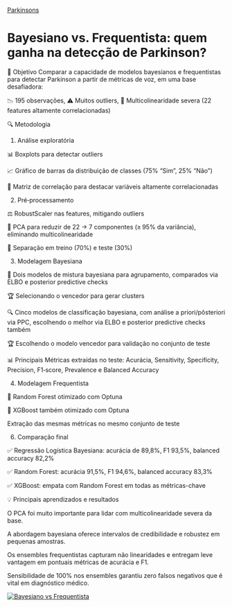 [Parkinsons](https://archive.ics.uci.edu/dataset/174/parkinsons)

# Bayesiano vs. Frequentista: quem ganha na detecção de Parkinson?
🎯 Objetivo
Comparar a capacidade de modelos bayesianos e frequentistas para detectar Parkinson a partir de métricas de voz, em uma base desafiadora:

📉 195 observações,
⚠️ Muitos outliers,
🔀 Multicolinearidade severa (22 features altamente correlacionadas)

🔍 Metodologia 
1. Análise exploratória

📊 Boxplots para detectar outliers

📈 Gráfico de barras da distribuição de classes (75% “Sim”, 25% “Não”)

🔗 Matriz de correlação para destacar variáveis altamente correlacionadas

2. Pré‑processamento

⚖️ RobustScaler nas features, mitigando outliers

🧮 PCA para reduzir de 22 → 7 componentes (≥ 95% da variância), eliminando multicolinearidade

🔀 Separação em treino (70%) e teste (30%)

3. Modelagem Bayesiana
 
🧩 Dois modelos de mistura bayesiana para agrupamento, comparados via ELBO e posterior predictive checks

🏆 Selecionando o vencedor para gerar clusters

🔍 Cinco modelos de classificação bayesiana, com análise a priori/pôsteriori via PPC, escolhendo o melhor via ELBO e posterior predictive checks também

🏆  Escolhendo o modelo vencedor para validação no conjunto de teste

📊 Principais Métricas extraídas no teste: Acurácia, Sensitivity, Specificity, Precision, F1‑score, Prevalence e Balanced Accuracy

4. Modelagem Frequentista
   
🌲 Random Forest otimizado com Optuna

🦅 XGBoost também otimizado com Optuna

Extração das mesmas métricas no mesmo conjunto de teste

6. Comparação final
   
✅ Regressão Logística Bayesiana: acurácia de 89,8%, F1 93,5%, balanced accuracy 82,2%

✅ Random Forest: acurácia 91,5%, F1 94,6%, balanced accuracy 83,3%

✅ XGBoost: empata com Random Forest em todas as métricas-chave

💡 Principais aprendizados e resultados

O PCA foi muito importante para lidar com multicolinearidade severa da base.

A abordagem bayesiana oferece intervalos de credibilidade e robustez em pequenas amostras.

Os ensembles frequentistas capturam não linearidades e entregam leve vantagem em pontuais métricas de acurácia e F1.

Sensibilidade de 100% nos ensembles garantiu zero falsos negativos que é vital em diagnóstico médico.

[![Bayesiano vs Frequentista](https://colab.research.google.com/assets/colab-badge.svg "Bayesiano vs Frequentista")](https://colab.research.google.com/drive/1RGt11CPuKzxZs9aMgg0W8Vn51zU72svs?usp=sharing)
